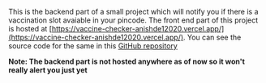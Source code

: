 This is the backend part of a small project which will notify you if there is a vaccination slot avaiable in your pincode. The front end part of this project is hosted at [https://vaccine-checker-anishde12020.vercel.app/](https://vaccine-checker-anishde12020.vercel.app/). You can see the source code for the same in this [GitHub repository](https://github.com/AnishDe12020/Vaccine-Checker-Frontend)

**Note: The backend part is not hosted anywhere as of now so it won't really alert you just yet**
